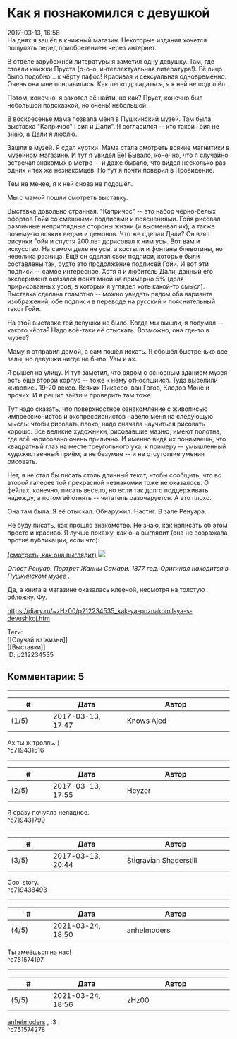 Как я познакомился с девушкой
=============================

  
2017-03-13, 16:58  
 На днях я зашёл в книжный магазин. Некоторые издания хочется пощупать перед приобретением через интернет.   
   
 В отделе зарубежной литературы я заметил одну девушку. Там, где стояли книжки Пруста (о-о-о, интеллектуальная литература!). Её лицо было подобно... к чёрту пафос! Красивая и сексуальная одновременно. Очень она мне понравилась. Как легко догадаться, я к ней не подошёл.   
   
 Потом, конечно, я захотел её найти, но как? Пруст, конечно был небольшой подсказкой, но очень! небольшой.   
   
 В воскресенье мама позвала меня в Пушкинский музей. Там была выставка "Капричос" Гойя и Дали". Я согласился -- кто такой Гойя не знаю, а Дали я люблю.   
   
 Зашли в музей. Я сдал куртки. Мама стала смотреть всякие магнитики в музейном магазине. И тут я увидел Её! Бывало, конечно, что я случайно встречал знакомых в метро -- и даже бывало, что видел несколько раз одних и тех же незнакомцев. Но тут я почти поверил в Провидение.   
   
 Тем не менее, я к ней снова не подошёл.   
   
 Мы с мамой пошли смотреть выставку.   
   
 Выставка довольно странная. "Капричос" -- это набор чёрно-белых офортов Гойи со смешными подписями и пояснениями. Гойя рисовал различные неприглядные стороны жизни (и высмеивал их), а также почему-то всяких ведьм и демонов. Что же сделал Дали? Он взял рисунки Гойи и спустя 200 лет дорисовал к ним усы. Вот вам и искусство. На самом деле не усы, а костыли и фонтаны блевотины, но невелика разница. Ещё он сделал свои подписи, которые были составлены так, будто это продолжение подписей Гойи. И вот эти подписи -- самое интересное. Хотя я и любитель Дали, данный его эксперимент оказался понят мной на примерно 5% (доля пририсованных усов, в которых я углядел хоть какой-то смысл). Выставка сделана грамотно -- можно увидеть рядом оба варианта изображений, обе подписи в переводе на русский и пояснительный текст Гойи.   
   
 На этой выставке той девушки не было. Когда мы вышли, я подумал -- какого чёрта? Надо всё-таки её отыскать. Возможно, она где-то в музее?   
   
 Маму я отправил домой, а сам пошёл искать. Я обошёл быстренько все залы, но девушки нигде не было. Увы и ах.   
   
 Я вышел на улицу. И тут заметил, что рядом с основным зданием музея есть ещё второй корпус -- тоже к нему относящийся. Туда выселили живопись 19-20 веков. Всяких Пикассо, ван Гогов, Клодов Моне и прочих. И я решил зайти и проверить там тоже.   
   
 Тут надо сказать, что поверхностное ознакомление с живописью импрессионистов и экспрессионистов навело меня на следующую мысль: чтобы рисовать плохо, надо сначала научиться рисовать хорошо. Все великие художники, рисовавшие мазню, имеют полотна, где всё нарисовано очень прилично. И именно видя их понимаешь, что квадратный глаз на месте треугольного уха, к примеру -- умышленный художественный приём, а не безумие -- и не отсутствие умения рисовать.   
   
 Нет, я не стал бы писать столь длинный текст, чтобы сообщить, что во второй галерее той прекрасной незнакомки тоже не оказалось. О фейлах, конечно, писать весело, но если так долго поддерживать надежду, а потом её отнять -- читатель разочаруется. А это плохо.   
   
 Она там была. Я её отыскал. Обнаружил. Настиг. В зале Ренуара.   
   
 Не буду писать, как прошло знакомство. Не знаю, как написать об этом просто и красиво. Я лучше покажу, как она выглядит (она не возражала против публикации, если что):   
   
   [(смотреть, как она выглядит)](https://zHz00.diary.ru/p212234535.htm?index=1#linkmore212234535m1)    ![](http://i.imgur.com/gXJ6DSL.jpg)   
   
  *Огюст Ренуар. Портрет Жанны Самари. 1877 год. Оригинал находится в  [Пушкинском музее](https://artchive.ru/artists/749~Per_Ogjust_Renuar/works/1682~Portret_Zhanny_Samari)  .*    
   
  Да, а книга в магазине оказалась клееной, несмотря на толстую обложку. Фу.       
  
<https://diary.ru/~zHz00/p212234535_kak-ya-poznakomilsya-s-devushkoj.htm>  
  
Теги:  
[[Случай из жизни]]  
[[Выставки]]  
ID: p212234535  


Комментарии: 5
--------------

  


---



|         #         |              Дата              |                     Автор                     |           ID           |
| --- | --- | --- | --- |
| (1/5) | 2017-03-13, 17:47 | Knows Ajed | c719431516 |

  
 Ах ты ж тролль. )   
 ^c719431516

---



|         #         |              Дата              |                     Автор                     |           ID           |
| --- | --- | --- | --- |
| (2/5) | 2017-03-13, 17:55 | Heyzer | c719431799 |

  
 Я сразу почуяла неладное.   
 ^c719431799

---



|         #         |              Дата              |                     Автор                     |           ID           |
| --- | --- | --- | --- |
| (3/5) | 2017-03-13, 20:44 | Stigravian Shaderstill | c719438493 |

  
 Cool story.   
 ^c719438493

---



|         #         |              Дата              |                     Автор                     |           ID           |
| --- | --- | --- | --- |
| (4/5) | 2021-03-24, 18:50 | anhelmoders | c751574197 |

  
 Ты змеёшься на нас!   
 ^c751574197

---



|         #         |              Дата              |                     Автор                     |           ID           |
| --- | --- | --- | --- |
| (5/5) | 2021-03-24, 18:56 | zHz00 | c751574278 |

  
  [anhelmoders](http://anhelmoders.diary.ru "No plans. Only wonders.")  , :3 .   
 ^c751574278